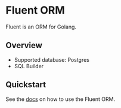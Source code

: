 # Fluent ORM

Fluent is an ORM for Golang.

## Overview

* Supported database: Postgres
* SQL Builder

## Quickstart

See the [docs](http://godoc.org/github.com/sebas7dk/fluent) on how to use the Fluent ORM.
